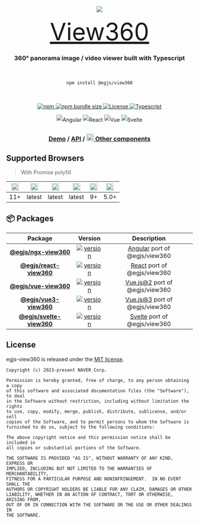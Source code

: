 <div align="center" style="padding: 60px 0 0;">

![](https://user-images.githubusercontent.com/3903575/38671092-6a4494a0-3e85-11e8-9eca-9619a2545801.gif)

<div style="max-width: 100%; font-size: 64px;">
  <a href="https://naver.github.io/egjs-view360/">View360</a>
</div>

<h3 align="center" style="max-width: 100%;">
360° panorama image / video viewer built with Typescript
</h3>

<div style="display: inline-block; max-width: 400px; padding: 20px 0">

```shell
npm install @egjs/view360
```

</div>
</div>

<p align="center" style="max-width: 100%;">
  <a href="https://www.npmjs.com/package/@egjs/view360" target="_blank" rel="noopener noreferrer">
    <img alt="npm" src="https://img.shields.io/npm/v/@egjs/view360?logo=npm"></img>
  </a>
  <a href="https://www.npmjs.com/package/@egjs/view360" target="_blank" rel="noopener noreferrer">
    <img alt="npm bundle size" src="https://img.shields.io/bundlephobia/minzip/@egjs/view360?label=%F0%9F%92%BE%20minzipped"></img>
  </a>
  <a href="https://github.com/naver/egjs-view360/blob/master/LICENSE" target="_blank" rel="noopener noreferrer">
    <img alt="License" src="https://img.shields.io/github/license/naver/egjs-view360?label=%F0%9F%93%9C%20license" />
  </a>
  <a href="https://www.typescriptlang.org/" target="_blank" rel="noopener noreferrer">
    <img alt="Typescript" src="https://img.shields.io/static/v1.svg?label=&message=TypeScript&color=294E80&style=flat-square&logo=typescript" />
  </a>
</p>

<p align="center" style="line-height: 2;">
  <img alt="Angular" src="https://img.shields.io/static/v1.svg?label=&message=Angular&style=flat-square&logo=Angular&color=dd0031" />
  <img alt="React" src="https://img.shields.io/static/v1.svg?label=&message=React&style=flat-square&logo=React&logoColor=white&color=61dafb" />
  <img alt="Vue" src="https://img.shields.io/static/v1.svg?label=&message=Vue&style=flat-square&logo=Vue.js&logoColor=white&color=42b883" />
  <img alt="Svelte" src="https://img.shields.io/static/v1.svg?label=&message=Svelte&style=flat-square&logo=svelte&logoColor=white&color=FF3E00" />
</p>

<h3 align="center">
  <a href="https://naver.github.io/egjs-view360/">Demo</a> / <a href="https://naver.github.io/egjs-view360/docs/api/Class/View360">API</a> / <a href="https://naver.github.io/egjs/"><img height="20" src="https://naver.github.io/egjs/img/logo.svg"/> Other components</a>
</h3>

## Supported Browsers
> With Promise polyfill

|<img width="20" src="https://simpleicons.org/icons/internetexplorer.svg" alt="IE" />|<img width="20" src="https://simpleicons.org/icons/googlechrome.svg" alt="Chrome" />|<img width="20" src="https://simpleicons.org/icons/firefoxbrowser.svg" alt="Firefox" />|<img width="20" src="https://simpleicons.org/icons/safari.svg" alt="Safari" />|<img width="20" src="https://simpleicons.org/icons/apple.svg" alt="iOS" />|<img width="20" src="https://simpleicons.org/icons/android.svg" alt="Android" />|
|---|---|---|---|---|---|
|11+|latest|latest|latest|9+|5.0+|

## 📦 Packages
|Package|Version|Description|
|:-----:|:-----:|:-----:|
|[**@egjs/ngx-view360**](https://github.com/naver/egjs-view360/blob/master/packages/ngx-view360/README.md)|<a href="https://www.npmjs.com/package/@egjs/ngx-view360" target="_blank"><img src="https://img.shields.io/npm/v/@egjs/ngx-view360?style=flat-square&color=dd0031&label=%F0%9F%94%96" alt="version" /></a>|[Angular](https://angular.io/) port of @egjs/view360|
|[**@egjs/react-view360**](https://github.com/naver/egjs-view360/blob/master/packages/react-view360/README.md)|<a href="https://www.npmjs.com/package/@egjs/react-view360" target="_blank"><img src="https://img.shields.io/npm/v/@egjs/react-view360?style=flat-square&color=00d8ff&label=%F0%9F%94%96" alt="version" /></a>|[React](https://reactjs.org/) port of @egjs/view360|
|[**@egjs/vue-view360**](https://github.com/naver/egjs-view360/blob/master/packages/vue-view360/README.md)|<a href="https://www.npmjs.com/package/@egjs/vue-view360" target="_blank"><img src="https://img.shields.io/npm/v/@egjs/vue-view360?style=flat-square&color=42b883&label=%F0%9F%94%96" alt="version" /></a>|[Vue.js@2](https://vuejs.org/v2/guide/index.html) port of @egjs/view360|
|[**@egjs/vue3-view360**](https://github.com/naver/egjs-view360/blob/master/packages/vue3-view360/README.md)|<a href="https://www.npmjs.com/package/@egjs/vue3-view360" target="_blank"><img src="https://img.shields.io/npm/v/@egjs/vue3-view360?style=flat-square&color=42b883&label=%F0%9F%94%96" alt="version" /></a>|[Vue.js@3](https://v3.vuejs.org/) port of @egjs/view360|
|[**@egjs/svelte-view360**](https://github.com/naver/egjs-view360/blob/master/packages/svelte-view360/README.md)|<a href="https://www.npmjs.com/package/@egjs/svelte-view360" target="_blank"><img src="https://img.shields.io/npm/v/@egjs/svelte-view360?style=flat-square&color=FF3E00&label=%F0%9F%94%96" alt="version" /></a>|[Svelte](https://svelte.dev/) port of @egjs/view360|

## License
egjs-view360 is released under the [MIT license](https://github.com/naver/egjs-view360/blob/master/LICENSE).


```
Copyright (c) 2023-present NAVER Corp.

Permission is hereby granted, free of charge, to any person obtaining a copy
of this software and associated documentation files (the "Software"), to deal
in the Software without restriction, including without limitation the rights
to use, copy, modify, merge, publish, distribute, sublicense, and/or sell
copies of the Software, and to permit persons to whom the Software is
furnished to do so, subject to the following conditions:

The above copyright notice and this permission notice shall be included in
all copies or substantial portions of the Software.

THE SOFTWARE IS PROVIDED "AS IS", WITHOUT WARRANTY OF ANY KIND, EXPRESS OR
IMPLIED, INCLUDING BUT NOT LIMITED TO THE WARRANTIES OF MERCHANTABILITY,
FITNESS FOR A PARTICULAR PURPOSE AND NONINFRINGEMENT.  IN NO EVENT SHALL THE
AUTHORS OR COPYRIGHT HOLDERS BE LIABLE FOR ANY CLAIM, DAMAGES OR OTHER
LIABILITY, WHETHER IN AN ACTION OF CONTRACT, TORT OR OTHERWISE, ARISING FROM,
OUT OF OR IN CONNECTION WITH THE SOFTWARE OR THE USE OR OTHER DEALINGS IN
THE SOFTWARE.
```
